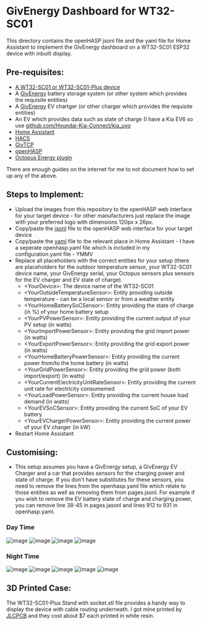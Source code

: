 # GivEnergy Dashboard for WT32-SC01
This directory contains the openHASP jsonl file and the yaml file for Home Assistant to implement the GivEnergy dashboard on a WT32-SC01 ESP32 device with inbuilt display.

## Pre-requisites:

* [A WT32-SC01 or WT32-SC01-Plus device](https://aliexpress.com/item/1005005561671980.html?gatewayAdapt=glo2deu)
* A [GivEnergy](https://givenergy.co.uk/) battery storage system (or other system which provides the requisite entities)
* A [GivEnergy](https://givenergy.co.uk/) EV chartger (or other charger which provides the requisite entities)
* An EV which provides data such as state of charge (I have a Kia EV6 so use [github.com/Hyundai-Kia-Connect/kia_uvo](https://github.com/Hyundai-Kia-Connect/kia_uvo)
* [Home Assistant](https://www.home-assistant.io/)
* [HACS](https://hacs.xyz/)
* [GivTCP](https://github.com/britkat1980/giv_tcp)
* [openHASP](https://github.com/HASwitchPlate/openHASP-custom-component)
* [Octopus Energy plugin](https://github.com/BottlecapDave/HomeAssistant-OctopusEnergy)

There are enough guides on the internet for me to not document how to set up any of the above.

## Steps to Implement:

* Upload the images from this repository to the openHASP web interface for your target device - for other manufacturers just replace the image with your preferred logo with dimensions 120px x 26px.
* Copy/paste the [jsonl](./pages.jsonl) file to the openHASP web interface for your target device
* Copy/paste the [yaml](./openhasp.yaml) file to the relevant place in Home Assistant - I have a seperate openhasp.yaml file which is included in my configuration.yaml file - YMMV
* Replace all placeholders with the correct entities for your setup (there are placeholders for the outdoor temperature sensor, your WT32-SC01 device name, your GivEnergy serial, your Octopus sensors plus sensors for the EV charger and EV state of charge).
  * \<YourDevice>: The device name of the WT32-SC01
  * \<YourOutsideTemperatureSensor>: Entity providing outside temperature - can be a local sensor or from a weather entity
  * \<YourHomeBatterySoCSensor>: Entity providing the state of charge (in %) of your home battery setup
  * \<YourPVPowerSensor>: Entity providing the current output of your PV setup (in watts)
  * \<YourImportPowerSensor>: Entity providing the grid import power (in watts)
  * \<YourExportPowerSensor>: Entity providing the grid export power (in watts)
  * \<YourHomeBatteryPowerSensor>: Entity providing the current power from/to the home battery (in watts)
  * \<YourGridPowerSensor>: Entity providing the grid power (both import/export) (in watts)
  * \<YourCurrentElectricityUnitRateSensor>: Entity providing the current unit rate for electricity consumemed
  * \<YourLoadPowerSensor>: Entity providing the current house load demand (in watts)
  * \<YourEVSoCSensor>: Entity providing the current SoC of your EV battery
  * \<YourEVChargerPowerSensor>: Entity providing the current power of your EV charger (in kW)
* Restart Home Assistant

## Customising:

* This setup assumes you have a GivEnergy setup, a GivEnergy EV Charger and a car that provides sensors for the charging power and state of charge. If you don't have substitutes for these sensors, you need to remove the lines from the openhasp.yaml file which relate to those entities as well as removing them from pages.jsonl. For example if you wish to remove the EV battery state of charge and charging power, you can remove line 38-45 in pages.jasonl and lines 912 to 931 in openhasp.yaml.

### Day Time
![image](https://github.com/user-attachments/assets/2ce00172-75f7-4fc3-b4ff-40f9a2ac79ce)
![image](https://github.com/user-attachments/assets/1b5aa8c0-bf95-4c75-a616-52da42555605)
![image](https://github.com/user-attachments/assets/fb12a0b2-8dec-4203-8837-5d67353ad497)
![image](https://github.com/user-attachments/assets/7aabef5b-70ca-4721-9f9b-b3cd286cf830)

### Night Time
![image](https://github.com/user-attachments/assets/be1c84ca-b576-4463-8232-4f5e5e415522)
![image](https://github.com/user-attachments/assets/651423d1-d590-4940-9893-695c4777bf43)
![image](https://github.com/user-attachments/assets/818c8282-ea7f-428f-865d-ca82311b79ab)
![image](https://github.com/user-attachments/assets/6179f44c-1ceb-4a7a-982a-ea9e0ae0bd03)
![image](https://github.com/user-attachments/assets/e2a01264-0f93-45a7-9475-affcc1d7ac84)


## 3D Printed Case:

The WT32-SC01-Plus Stand with socket.stl file provides a handy way to display the device with cable routing underneath. I got mine printed by [JLCPCB](https://jlcpcb.com/) and they cost about $7 each printed in white resin.
